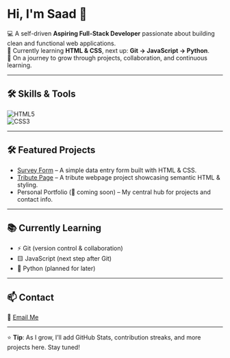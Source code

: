 # Hi, I'm Saad 👋  

💻 A self-driven **Aspiring Full-Stack Developer** passionate about building clean and functional web applications.  
🌱 Currently learning **HTML & CSS**, next up: **Git → JavaScript → Python**.  
🚀 On a journey to grow through projects, collaboration, and continuous learning.  

---

## 🛠️ Skills & Tools  

![HTML5](https://img.shields.io/badge/HTML5-E34F26?logo=html5&logoColor=white&style=for-the-badge)  
![CSS3](https://img.shields.io/badge/CSS3-1572B6?logo=css3&logoColor=white&style=for-the-badge)  

<!-- Later add: JavaScript, Python, Git, etc. -->

---

## 🛠️ Featured Projects  

- [Survey Form](https://your-username.github.io/survey-form/) – A simple data entry form built with HTML & CSS.  
- [Tribute Page](https://your-username.github.io/tribute-page/) – A tribute webpage project showcasing semantic HTML & styling.  
- Personal Portfolio (🚧 coming soon) – My central hub for projects and contact info.  

---

## 📚 Currently Learning  

- ⚡️ Git (version control & collaboration)  
- 🟨 JavaScript (next step after Git)  
- 🐍 Python (planned for later)  

---

## 📫 Contact  

📧 [Email Me](mailto:s.gabbas1324@example.com)  

---

⭐️ **Tip**: As I grow, I’ll add GitHub Stats, contribution streaks, and more projects here. Stay tuned!  
